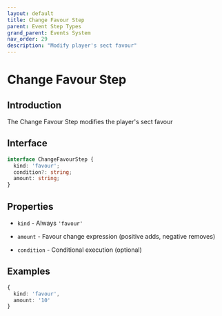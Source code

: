 ```yaml
---
layout: default
title: Change Favour Step
parent: Event Step Types
grand_parent: Events System
nav_order: 29
description: "Modify player's sect favour"
---
```


# Change Favour Step

## Introduction

The Change Favour Step modifies the player's sect favour

## Interface

```typescript
interface ChangeFavourStep {
  kind: 'favour';
  condition?: string;
  amount: string;
}
```

## Properties

- `kind` - Always `'favour'`

- `amount` - Favour change expression (positive adds, negative removes)

- `condition` - Conditional execution (optional)

## Examples

```typescript
{
  kind: 'favour',
  amount: '10'
}
```
